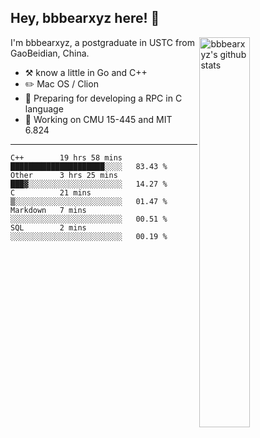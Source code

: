 ## Hey, bbbearxyz here! :wave:

<img align="right" alt="bbbearxyz's github stats" width="40%" src="https://github-readme-stats.vercel.app/api?username=bbbearxyz&show_icons=true">

I'm bbbearxyz, a postgraduate in USTC from GaoBeidian, China.

-   :hammer_and_pick:    know a little in Go and C++
-   :pencil2: Mac OS / Clion
-   :seedling: Preparing for developing a RPC in C language 
-   :thinking: Working on CMU 15-445 and MIT 6.824
---
<!--START_SECTION:waka-->
```text
C++        19 hrs 58 mins  █████████████████████░░░░   83.43 % 
Other      3 hrs 25 mins   ███▓░░░░░░░░░░░░░░░░░░░░░   14.27 % 
C          21 mins         ▒░░░░░░░░░░░░░░░░░░░░░░░░   01.47 % 
Markdown   7 mins          ░░░░░░░░░░░░░░░░░░░░░░░░░   00.51 % 
SQL        2 mins          ░░░░░░░░░░░░░░░░░░░░░░░░░   00.19 % 
```
<!--END_SECTION:waka-->
